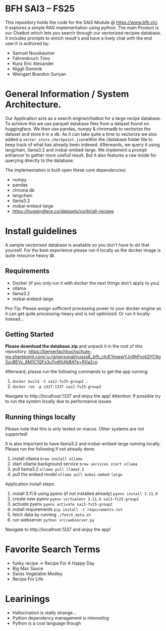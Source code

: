 # BFH SAI3 – FS25
This repository holds  the code for the SAI3 Module @ https://www.bfh.ch/. It explores a simple RAG implementation using python.
The main Product is our Chatbot which lets you search through our vectorized recipee database. It includes prompts to enrich result's and have a lively chat with the end user.It is authored by:

- Samuel Nussbaumer
- Fahrenbruch Timo 
- Kunz Eric Alexander
- Niggli Dominik
- Weingart Brandon Suriyan

# General Information / System Architecture.
Our Application acts as a search engine/chatbot for a large recipe database. 
To achieve this we use parquet database files from a dataset found on huggingface. We then use pandas, numpy & chromadb to
vectorize the dataset and store it in a db. As it can take quite a time to vectorize we also added a `vector_store_checkpoint.json`within the /database folder file to keep track of what has already been indexed.
Afterwards, we query it using langchain, llama3.2 and mxbai-embed-large. 
We implement a prompt enhancer to gather more usefull result. But it also features a raw mode for querying directly to the database.

The implementation is built open these core dependencies:

- numpy
- pandas
- chroma db
- langchain
- llama3.2
- mxbai-embed-large
- https://huggingface.co/datasets/corbt/all-recipes

# Install guidelines
A sample vectorised database is available so you don't have to do that yourself. For the best experience please run it locally as the docker image is quite resource heavy 😅.

## Requirements
- Docker (if you only run it with docker the next things don't apply to you)
- ollama
- llama3.2
- mxbai-embed-large

Pro-Tip: Please assign sufficient processing power to your docker engine as it can get quite processing-heavy and is not optimized. Or run it locally instead...

## Getting Started
**Please download the database.zip** and unpack it in the root of this repository: https://bernerfachhochschule-my.sharepoint.com/:u:/g/personal/nusss8_bfh_ch/EYesewYJn9hFnotQYC9g3zcBEVc_6M1C1QFz3uTmKhXkBA?e=RVa2cn

Afterward, please run the following commands to get the app running:
1. `docker build -t sai2-fs25-group2 .`
2. `docker run -p 1337:1337 sai2-fs25-group2`

Navigate to http://localhost:1337 and enjoy the app!
Attention: If possible try to run the system locally due to performance issues

## Running things locally
Please note that this is only tested on macos. Other systems are not supported!

It is also important to have llama3.2 and mxbai-embed-large running locally. Please run the following if not already done:

1. install ollama `brew install ollama`
2. start ollama background service `brew services start ollama`
3. pull llama3.2 `ollama pull llama3.2`
4. pull the embed model `ollama pull mxbai-embed-large`

Application install steps:
1. install 3.11.9 using pyenv (if not installed already) `pyenv install 3.11.9`
2. create new pyenv `pyenv virtualenv 3.11.9 sai3-fs25-group2`
3. activate pyenv `pyenv activate sai3-fs25-group2`
4. install requirements `pip install -r requirements.txt`
5. fetch data by running `./fetch_data.sh`
6. run webserver `python src/webserver.py`

Navigate to http://localhost:1337 and enjoy the app!

# Favorite Search Terms

- funky recipe -> Recipe For A Happy Day
- Big Mac Sauce
- Swiss Vegetable Medley
- Recipe For Life

# Learinings

- Hallucination is really strange...
- Python dependency management is _interesting_
- Python is a cool language though

